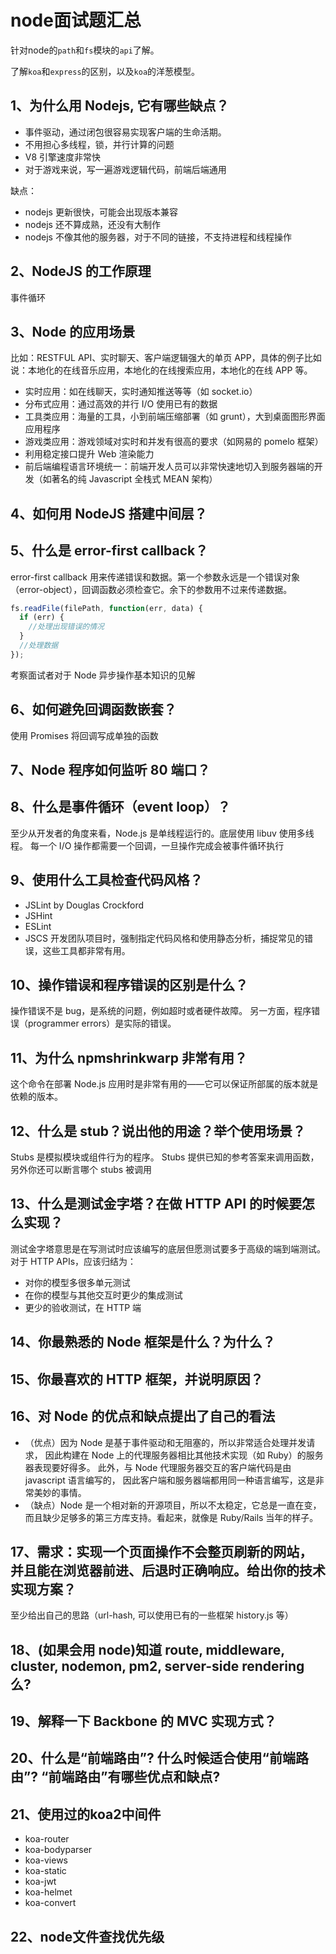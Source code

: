 # node面试题汇总
针对node的`path`和`fs`模块的`api`了解。

了解`koa`和`express`的区别，以及`koa`的洋葱模型。

## 1、为什么用 Nodejs, 它有哪些缺点？
- 事件驱动，通过闭包很容易实现客户端的生命活期。
- 不用担心多线程，锁，并行计算的问题
- V8 引擎速度非常快
- 对于游戏来说，写一遍游戏逻辑代码，前端后端通用

缺点：
- nodejs 更新很快，可能会出现版本兼容
- nodejs 还不算成熟，还没有大制作
- nodejs 不像其他的服务器，对于不同的链接，不支持进程和线程操作


## 2、NodeJS 的工作原理
事件循环


## 3、Node 的应用场景
比如：RESTFUL API、实时聊天、客户端逻辑强大的单页 APP，具体的例子比如说：本地化的在线音乐应用，本地化的在线搜索应用，本地化的在线 APP 等。
- 实时应用：如在线聊天，实时通知推送等等（如 socket.io）
- 分布式应用：通过高效的并行 I/O 使用已有的数据
- 工具类应用：海量的工具，小到前端压缩部署（如 grunt），大到桌面图形界面应用程序
- 游戏类应用：游戏领域对实时和并发有很高的要求（如网易的 pomelo 框架）
- 利用稳定接口提升 Web 渲染能力
- 前后端编程语言环境统一：前端开发人员可以非常快速地切入到服务器端的开发（如著名的纯 Javascript 全栈式 MEAN 架构）


## 4、如何用 NodeJS 搭建中间层？


## 5、什么是 error-first callback？
error-first callback 用来传递错误和数据。第一个参数永远是一个错误对象（error-object），回调函数必须检查它。余下的参数用不过来传递数据。
```js
fs.readFile(filePath, function(err, data) {
  if (err) {
    //处理出现错误的情况
  }
  //处理数据
});
```
考察面试者对于 Node 异步操作基本知识的见解


## 6、如何避免回调函数嵌套？
使用 Promises 将回调写成单独的函数


## 7、Node 程序如何监听 80 端口？


## 8、什么是事件循环（event loop）？
至少从开发者的角度来看，Node.js 是单线程运行的。底层使用 libuv 使用多线程。 每一个 I/O 操作都需要一个回调，一旦操作完成会被事件循环执行


## 9、使用什么工具检查代码风格？
- JSLint by Douglas Crockford
- JSHint
- ESLint
- JSCS 开发团队项目时，强制指定代码风格和使用静态分析，捕捉常见的错误，这些工具都非常有用。


## 10、操作错误和程序错误的区别是什么？
操作错误不是 bug，是系统的问题，例如超时或者硬件故障。 另一方面，程序错误（programmer errors）是实际的错误。


## 11、为什么 npmshrinkwarp 非常有用？
这个命令在部署 Node.js 应用时是非常有用的——它可以保证所部属的版本就是依赖的版本。


## 12、什么是 stub？说出他的用途？举个使用场景？
Stubs 是模拟模块或组件行为的程序。 Stubs 提供已知的参考答案来调用函数，另外你还可以断言哪个 stubs 被调用


## 13、什么是测试金字塔？在做 HTTP API 的时候要怎么实现？
测试金字塔意思是在写测试时应该编写的底层但愿测试要多于高级的端到端测试。 对于 HTTP APIs，应该归结为：
- 对你的模型多很多单元测试
- 在你的模型与其他交互时更少的集成测试
- 更少的验收测试，在 HTTP 端


## 14、你最熟悉的 Node 框架是什么？为什么？



## 15、你最喜欢的 HTTP 框架，并说明原因？


## 16、对 Node 的优点和缺点提出了自己的看法
- （优点）因为 Node 是基于事件驱动和无阻塞的，所以非常适合处理并发请求， 因此构建在 Node 上的代理服务器相比其他技术实现（如 Ruby）的服务器表现要好得多。 此外，与 Node 代理服务器交互的客户端代码是由 javascript 语言编写的， 因此客户端和服务器端都用同一种语言编写，这是非常美妙的事情。
- （缺点）Node 是一个相对新的开源项目，所以不太稳定，它总是一直在变， 而且缺少足够多的第三方库支持。看起来，就像是 Ruby/Rails 当年的样子。


## 17、需求：实现一个页面操作不会整页刷新的网站，并且能在浏览器前进、后退时正确响应。给出你的技术实现方案？
至少给出自己的思路（url-hash, 可以使用已有的一些框架 history.js 等）


## 18、(如果会用 node)知道 route, middleware, cluster, nodemon, pm2, server-side rendering 么?


## 19、解释一下 Backbone 的 MVC 实现方式？


## 20、什么是“前端路由”? 什么时候适合使用“前端路由”? “前端路由”有哪些优点和缺点?


## 21、使用过的koa2中间件
- koa-router
- koa-bodyparser
- koa-views
- koa-static
- koa-jwt
- koa-helmet
- koa-convert


## 22、node文件查找优先级